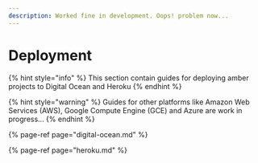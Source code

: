 ```yaml
---
description: Worked fine in development. Oops! problem now...
---
```


# Deployment

{% hint style="info" %}
This section contain guides for deploying amber projects to Digital Ocean and Heroku
{% endhint %}

{% hint style="warning" %}
Guides for other platforms like Amazon Web Services \(AWS\), Google Compute Engine \(GCE\) and Azure are work in progress...
{% endhint %}

{% page-ref page="digital-ocean.md" %}

{% page-ref page="heroku.md" %}

